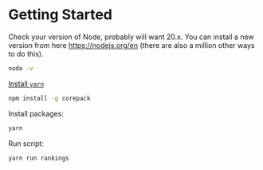 # Getting Started
Check your version of Node, probably will want 20.x. You can install a new version from here https://nodejs.org/en (there are also a million other ways to do this).

```bash
node -v
```

[Install `yarn`](https://yarnpkg.com/getting-started/install)
```bash
npm install -g corepack
```

Install packages:
```bash
yarn
```

Run script:
```bash
yarn run rankings
```